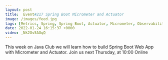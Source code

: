 ```yaml
---
layout: post
title:  Event#217 Spring Boot Micrometer and Actuator
image: /images/feed.jpg
tags: [Metrics, Spring, Spring Boot, Actuator, Micrometer, Observability]
date: 2022-01-24 16:15:37 +0000
video: _Nk2Gv5AGqQ
---
```


This week on Java Club we will learn how to build Spring Boot Web App with Micrometer and Actuator.
Join us next Thursday, at 10:00 Online
